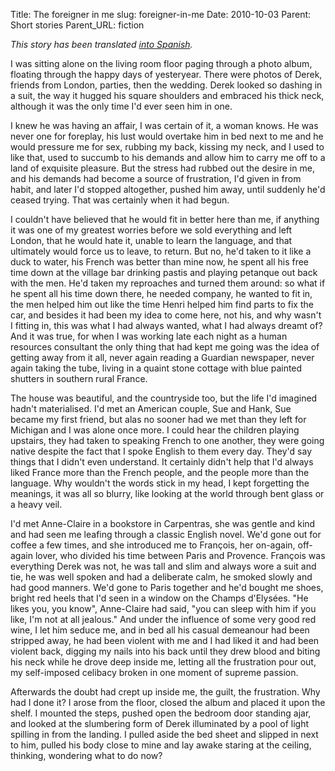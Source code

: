 Title: The foreigner in me
slug: foreigner-in-me
Date: 2010-10-03
Parent: Short stories
Parent_URL: fiction

*This story has been translated [into Spanish](/extranjero-en-mi/).*

I was sitting alone on the living room floor paging through a photo album, floating through the happy days of yesteryear.  There were photos of Derek, friends from London, parties, then the wedding.  Derek looked so dashing in a suit, the way it hugged his square shoulders and embraced his thick neck, although it was the only time I'd ever seen him in one.  

I knew he was having an affair, I was certain of it, a woman knows.  He was never one for foreplay, his lust would overtake him in bed next to me and he would pressure me for sex, rubbing my back, kissing my neck, and I used to like that, used to succumb to his demands and allow him to carry me off to a land of exquisite pleasure.  But the stress had rubbed out the desire in me, and his demands had become a source of frustration, I'd given in from habit, and later I'd stopped altogether, pushed him away, until suddenly he'd ceased trying.  That was certainly when it had begun.  

I couldn't have believed that he would fit in better here than me, if anything it was one of my greatest worries before we sold everything and left London, that he would hate it, unable to learn the language, and that ultimately would force us to leave, to return.  But no, he'd taken to it like a duck to water, his French was better than mine now, he spent all his free time down at the village bar drinking pastis and playing petanque out back with the men.  He'd taken my reproaches and turned them around: so what if he spent all his time down there, he needed company, he wanted to fit in, the men helped him out like the time Henri helped him find parts to fix the car, and besides it had been my idea to come here, not his, and why wasn't I fitting in, this was what I had always wanted, what I had always dreamt of?  And it was true, for when I was working late each night as a human resources consultant the only thing that had kept me going was the idea of getting away from it all, never again reading a Guardian newspaper, never again taking the tube, living in a quaint stone cottage with blue painted shutters in southern rural France.  

The house was beautiful, and the countryside too, but the life I'd imagined hadn't materialised.  I'd met an American couple, Sue and Hank, Sue became my first friend, but alas no sooner had we met than they left for Michigan and I was alone once more.  I could hear the children playing upstairs, they had taken to speaking French to one another, they were going native despite the fact that I spoke English to them every day.  They'd say things that I didn't even understand.  It certainly didn't help that I'd always liked France more than the French people, and the people more than the language.  Why wouldn't the words stick in my head, I kept forgetting the meanings, it was all so blurry, like looking at the world through bent glass or a heavy veil. 

I'd met Anne-Claire in a bookstore in Carpentras, she was gentle and kind and had seen me leafing through a classic English novel.  We'd gone out for coffee a few times, and she introduced me to François, her on-again, off-again lover, who divided his time between Paris and Provence.  François was everything Derek was not, he was tall and slim and always wore a suit and tie, he was well spoken and had a deliberate calm, he smoked slowly and had good manners.  We'd gone to Paris together and he'd bought me shoes, bright red heels that I'd seen in a window on the Champs d'Elysées.  "He likes you, you know", Anne-Claire had said, "you can sleep with him if you like, I'm not at all jealous."  And under the influence of some very good red wine, I let him seduce me, and in bed all his casual demeanour had been stripped away, he had been violent with me and I had liked it and had been violent back, digging my nails into his back until they drew blood and biting his neck while he drove deep inside me, letting all the frustration pour out, my self-imposed celibacy broken in one moment of supreme passion.  

Afterwards the doubt had crept up inside me, the guilt, the frustration.  Why had I done it?  I arose from the floor, closed the album and placed it upon the shelf.  I mounted the steps, pushed open the bedroom door standing ajar, and looked at the slumbering form of Derek illuminated by a pool of light spilling in from the landing.  I pulled aside the bed sheet and slipped in next to him, pulled his body close to mine and lay awake staring at the ceiling, thinking, wondering what to do now? 
